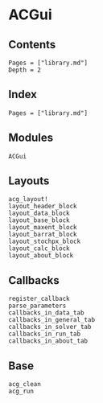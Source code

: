 # ACGui

## Contents

```@contents
Pages = ["library.md"]
Depth = 2
```

## Index

```@index
Pages = ["library.md"]
```

## Modules

```@docs
ACGui
```

## Layouts

```@docs
acg_layout!
layout_header_block
layout_data_block
layout_base_block
layout_maxent_block
layout_barrat_block
layout_stochpx_block
layout_calc_block
layout_about_block
```

## Callbacks

```@docs
register_callback
parse_parameters
callbacks_in_data_tab
callbacks_in_general_tab
callbacks_in_solver_tab
callbacks_in_run_tab
callbacks_in_about_tab
```

## Base

```@docs
acg_clean
acg_run
```
